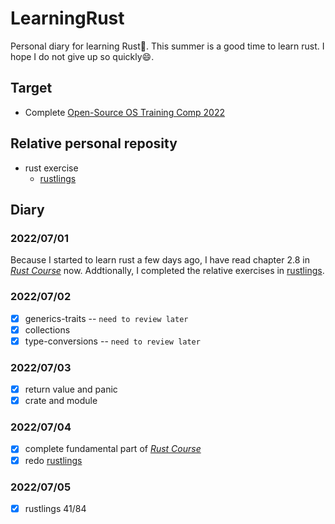 # LearningRust
Personal diary for learning Rust🦀. This summer is a good time to learn rust. I hope I do not give up so quickly😄.
## Target
- Complete [Open-Source OS Training Comp 2022](https://github.com/LearningOS/rust-based-os-comp2022)
## Relative personal reposity
- rust exercise
  - [rustlings](https://github.com/Weijun-H/rustlings)
## Diary
### 2022/07/01
Because I started to learn rust a few days ago, I have read  chapter 2.8 in [*Rust Course*](https://course.rs/basic/trait/trait.html) now. Addtionally, I completed the relative exercises in [rustlings](https://github.com/Weijun-H/rustlings).
### 2022/07/02
- [x] generics-traits -- `need to review later`
- [x] collections
- [x] type-conversions -- `need to review later`
### 2022/07/03
- [x] return value and panic
- [x] crate and module 
### 2022/07/04
- [x] complete fundamental part of [*Rust Course*](https://course.rs/basic/trait/trait.html)
- [x] redo [rustlings](https://github.com/Weijun-H/rustlings)
### 2022/07/05
- [x] rustlings 41/84
